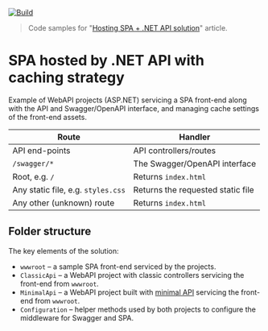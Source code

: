 [![Build](https://github.com/AKlaus/ServingSpaFromKestrel/actions/workflows/build.yml/badge.svg)](https://github.com/AKlaus/ServingSpaFromKestrel/actions/workflows/build.yml)

> Code samples for "[Hosting SPA + .NET API solution](https://alex-klaus.com/hosting-spa-in-dotnet/)" article.

# SPA hosted by .NET API with caching strategy

Example of WebAPI projects (ASP.NET) servicing a SPA front-end along with the API and Swagger/OpenAPI interface, and managing cache settings of the front-end assets.

| Route                              | Handler                       |
|------------------------------------|-------------------------------|
| API end-points                     | API controllers/routes        | 
| `/swagger/*`                       | The Swagger/OpenAPI interface |
| Root, e.g. `/`                     | Returns `index.html`          |
| Any static file, e.g. `styles.css` | Returns the requested static file |
| Any other (unknown) route          | Returns `index.html`          |

## Folder structure
The key elements of the solution:
- `wwwroot` – a sample SPA front-end serviced by the projects.
- `ClassicApi` – a WebAPI project with classic controllers servicing the front-end from `wwwroot`.
- `MinimalApi` – a WebAPI project built with [minimal API](https://learn.microsoft.com/en-us/aspnet/core/fundamentals/minimal-apis) servicing the front-end from `wwwroot`.
- `Configuration` – helper methods used by both projects to configure the middleware for Swagger and SPA. 
